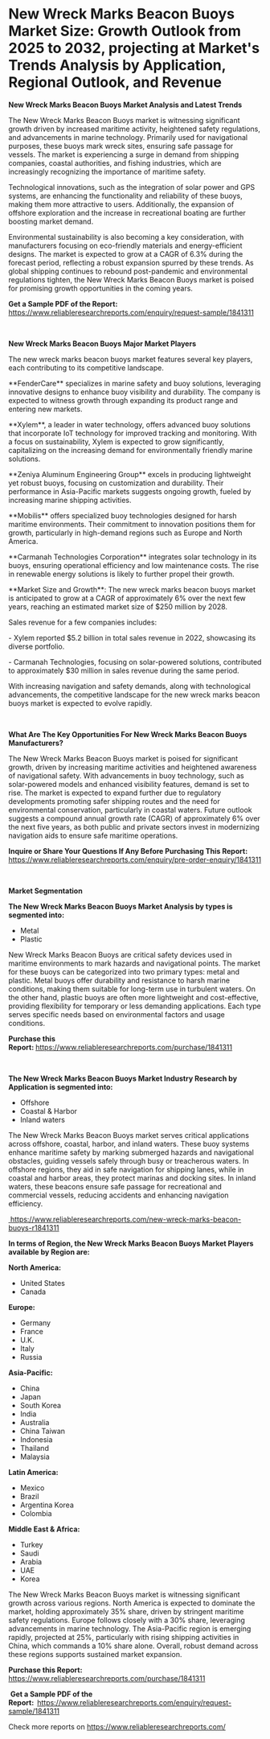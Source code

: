 <p><h1>New Wreck Marks Beacon Buoys Market Size: Growth Outlook from 2025 to 2032, projecting at Market's Trends Analysis by Application, Regional Outlook, and Revenue</h1></p><p><strong>New Wreck Marks Beacon Buoys Market Analysis and Latest Trends</strong></p>
<p><p>The New Wreck Marks Beacon Buoys market is witnessing significant growth driven by increased maritime activity, heightened safety regulations, and advancements in marine technology. Primarily used for navigational purposes, these buoys mark wreck sites, ensuring safe passage for vessels. The market is experiencing a surge in demand from shipping companies, coastal authorities, and fishing industries, which are increasingly recognizing the importance of maritime safety.</p><p>Technological innovations, such as the integration of solar power and GPS systems, are enhancing the functionality and reliability of these buoys, making them more attractive to users. Additionally, the expansion of offshore exploration and the increase in recreational boating are further boosting market demand.</p><p>Environmental sustainability is also becoming a key consideration, with manufacturers focusing on eco-friendly materials and energy-efficient designs. The market is expected to grow at a CAGR of 6.3% during the forecast period, reflecting a robust expansion spurred by these trends. As global shipping continues to rebound post-pandemic and environmental regulations tighten, the New Wreck Marks Beacon Buoys market is poised for promising growth opportunities in the coming years.</p></p>
<p><strong>Get a Sample PDF of the Report:&nbsp;</strong> <a href="https://www.reliableresearchreports.com/enquiry/request-sample/1841311?utm_campaign=2286&utm_medium=2&utm_source=Github&utm_content=ia&utm_term=28022025&utm_id=new-wreck-marks-beacon-buoys">https://www.reliableresearchreports.com/enquiry/request-sample/1841311</a></p>
<p>&nbsp;</p>
<p><strong>New Wreck Marks Beacon Buoys Major Market Players</strong></p>
<p><p>The new wreck marks beacon buoys market features several key players, each contributing to its competitive landscape. </p><p>**FenderCare** specializes in marine safety and buoy solutions, leveraging innovative designs to enhance buoy visibility and durability. The company is expected to witness growth through expanding its product range and entering new markets.</p><p>**Xylem**, a leader in water technology, offers advanced buoy solutions that incorporate IoT technology for improved tracking and monitoring. With a focus on sustainability, Xylem is expected to grow significantly, capitalizing on the increasing demand for environmentally friendly marine solutions.</p><p>**Zeniya Aluminum Engineering Group** excels in producing lightweight yet robust buoys, focusing on customization and durability. Their performance in Asia-Pacific markets suggests ongoing growth, fueled by increasing marine shipping activities.</p><p>**Mobilis** offers specialized buoy technologies designed for harsh maritime environments. Their commitment to innovation positions them for growth, particularly in high-demand regions such as Europe and North America.</p><p>**Carmanah Technologies Corporation** integrates solar technology in its buoys, ensuring operational efficiency and low maintenance costs. The rise in renewable energy solutions is likely to further propel their growth.</p><p>**Market Size and Growth**: The new wreck marks beacon buoys market is anticipated to grow at a CAGR of approximately 6% over the next few years, reaching an estimated market size of $250 million by 2028. </p><p>Sales revenue for a few companies includes:</p><p>- Xylem reported $5.2 billion in total sales revenue in 2022, showcasing its diverse portfolio.</p><p>- Carmanah Technologies, focusing on solar-powered solutions, contributed to approximately $30 million in sales revenue during the same period.</p><p>With increasing navigation and safety demands, along with technological advancements, the competitive landscape for the new wreck marks beacon buoys market is expected to evolve rapidly.</p></p>
<p>&nbsp;</p>
<p><strong>What Are The Key Opportunities For New Wreck Marks Beacon Buoys Manufacturers?</strong></p>
<p><p>The New Wreck Marks Beacon Buoys market is poised for significant growth, driven by increasing maritime activities and heightened awareness of navigational safety. With advancements in buoy technology, such as solar-powered models and enhanced visibility features, demand is set to rise. The market is expected to expand further due to regulatory developments promoting safer shipping routes and the need for environmental conservation, particularly in coastal waters. Future outlook suggests a compound annual growth rate (CAGR) of approximately 6% over the next five years, as both public and private sectors invest in modernizing navigation aids to ensure safe maritime operations.</p></p>
<p><strong>Inquire or Share Your Questions If Any Before Purchasing This Report:</strong> <a href="https://www.reliableresearchreports.com/enquiry/pre-order-enquiry/1841311?utm_campaign=2286&utm_medium=2&utm_source=Github&utm_content=ia&utm_term=28022025&utm_id=new-wreck-marks-beacon-buoys">https://www.reliableresearchreports.com/enquiry/pre-order-enquiry/1841311</a></p>
<p>&nbsp;</p>
<p><strong>Market Segmentation</strong></p>
<p><strong>The New Wreck Marks Beacon Buoys Market Analysis by types is segmented into:</strong></p>
<p><ul><li>Metal</li><li>Plastic</li></ul></p>
<p><p>New Wreck Marks Beacon Buoys are critical safety devices used in maritime environments to mark hazards and navigational points. The market for these buoys can be categorized into two primary types: metal and plastic. Metal buoys offer durability and resistance to harsh marine conditions, making them suitable for long-term use in turbulent waters. On the other hand, plastic buoys are often more lightweight and cost-effective, providing flexibility for temporary or less demanding applications. Each type serves specific needs based on environmental factors and usage conditions.</p></p>
<p><strong>Purchase this Report:&nbsp;</strong><a href="https://www.reliableresearchreports.com/purchase/1841311?utm_campaign=2286&utm_medium=2&utm_source=Github&utm_content=ia&utm_term=28022025&utm_id=new-wreck-marks-beacon-buoys">https://www.reliableresearchreports.com/purchase/1841311</a></p>
<p>&nbsp;</p>
<p><strong>The New Wreck Marks Beacon Buoys Market Industry Research by Application is segmented into:</strong></p>
<p><ul><li>Offshore</li><li>Coastal & Harbor</li><li>Inland waters</li></ul></p>
<p><p>The New Wreck Marks Beacon Buoys market serves critical applications across offshore, coastal, harbor, and inland waters. These buoy systems enhance maritime safety by marking submerged hazards and navigational obstacles, guiding vessels safely through busy or treacherous waters. In offshore regions, they aid in safe navigation for shipping lanes, while in coastal and harbor areas, they protect marinas and docking sites. In inland waters, these beacons ensure safe passage for recreational and commercial vessels, reducing accidents and enhancing navigation efficiency.</p></p>
<p><a href="https://www.reliableresearchreports.com/new-wreck-marks-beacon-buoys-r1841311?utm_campaign=2286&utm_medium=2&utm_source=Github&utm_content=ia&utm_term=28022025&utm_id=new-wreck-marks-beacon-buoys">&nbsp;https://www.reliableresearchreports.com/new-wreck-marks-beacon-buoys-r1841311</a></p>
<p><strong>In terms of Region, the New Wreck Marks Beacon Buoys Market Players available by Region are:</strong></p>
<p>
    <p> <strong> North America: </strong>
        <ul>
            <li>United States</li>
            <li>Canada</li>
        </ul>
        </p> 
    <p> <strong> Europe: </strong>
        <ul>
            <li>Germany</li>
            <li>France</li>
            <li>U.K.</li>
            <li>Italy</li>
            <li>Russia</li>
        </ul>
        </p> 
    <p> <strong> Asia-Pacific: </strong>
        <ul>
            <li>China</li>
            <li>Japan</li>
            <li>South Korea</li>
            <li>India</li>
            <li>Australia</li>
            <li>China Taiwan</li>
            <li>Indonesia</li>
            <li>Thailand</li>
            <li>Malaysia</li>
        </ul>
        </p> 
    <p> <strong> Latin America: </strong>
        <ul>
            <li>Mexico</li>
            <li>Brazil</li>
            <li>Argentina Korea</li>
            <li>Colombia</li>
        </ul>
        </p> 
    <p> <strong> Middle East & Africa: </strong>
        <ul>
            <li>Turkey</li>
            <li>Saudi</li>
            <li>Arabia</li>
            <li>UAE</li>
            <li>Korea</li>
        </ul>
    </p>
    </p>
<p><p>The New Wreck Marks Beacon Buoys market is witnessing significant growth across various regions. North America is expected to dominate the market, holding approximately 35% share, driven by stringent maritime safety regulations. Europe follows closely with a 30% share, leveraging advancements in marine technology. The Asia-Pacific region is emerging rapidly, projected at 25%, particularly with rising shipping activities in China, which commands a 10% share alone. Overall, robust demand across these regions supports sustained market expansion.</p></p>
<p><strong>Purchase this Report: </strong><a href="https://www.reliableresearchreports.com/purchase/1841311?utm_campaign=2286&utm_medium=2&utm_source=Github&utm_content=ia&utm_term=28022025&utm_id=new-wreck-marks-beacon-buoys">https://www.reliableresearchreports.com/purchase/1841311</a></p>
<p>&nbsp;<strong>Get a Sample PDF of the Report:&nbsp;&nbsp;</strong><a href="https://www.reliableresearchreports.com/enquiry/request-sample/1841311?utm_campaign=2286&utm_medium=2&utm_source=Github&utm_content=ia&utm_term=28022025&utm_id=new-wreck-marks-beacon-buoys">https://www.reliableresearchreports.com/enquiry/request-sample/1841311</a></p>
<p><strong></strong></p>
<p>Check more reports on <a href="https://www.reliableresearchreports.com/?utm_campaign=2286&utm_medium=2&utm_source=Github&utm_content=ia&utm_term=28022025&utm_id=new-wreck-marks-beacon-buoys">https://www.reliableresearchreports.com/</a></p>